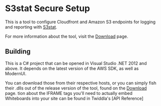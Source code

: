 S3stat Secure Setup
=========

This is a tool to configure Cloudfront and Amazon S3 endpoints for logging and reporting with [S3stat].

For more information about the tool, visit the [Download] page.


Building
-----

This is a C# project that can be opened in Visual Studio .NET 2012 and above.  It depends on the latest version of the AWS SDK, as well as ModernUI.  

You can download those from their respective hosts, or you can simply fish their .dlls out of the release version of the tool, found on the [Download] page.
tion about the IFRAME tags you'll need to actually embed Whiteboards into your site can be found in Twiddla's [API Reference]


[S3stat]: https://www.s3stat.com/
[Download]: https://www.s3stat.com/Setup/Download.aspx
